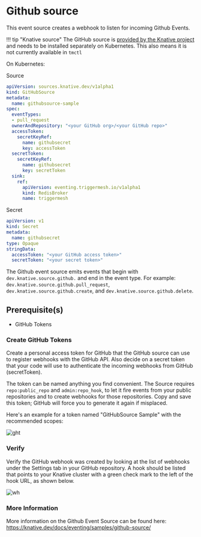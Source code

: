 # Github source

This event source creates a webhook to listen for incoming Github Events.

!!! tip "Knative source"
    The GitHub source is [provided by the Knative project](https://github.com/knative-sandbox/eventing-github) and needs to be installed separately on Kubernetes. This also means it is not currently available in `tmctl`

On Kubernetes:

Source

```yaml
apiVersion: sources.knative.dev/v1alpha1
kind: GitHubSource
metadata:
  name: githubsource-sample
spec:
  eventTypes:
  - pull_request
  ownerAndRepository: "<your GitHub org>/<your GitHub repo>"
  accessToken:
    secretKeyRef:
      name: githubsecret
      key: accessToken
  secretToken:
    secretKeyRef:
      name: githubsecret
      key: secretToken
  sink:
    ref:
      apiVersion: eventing.triggermesh.io/v1alpha1
      kind: RedisBroker
      name: triggermesh
```

Secret

```yaml
apiVersion: v1
kind: Secret
metadata:
  name: githubsecret
type: Opaque
stringData:
  accessToken: "<your GitHub access token>"
  secretToken: "<your secret token>"
```

The Github event source emits events that begin with `dev.knative.source.github.` and end in the event type. For example: `dev.knative.source.github.pull_request`, `dev.knative.source.github.create`, and `dev.knative.source.github.delete`.

## Prerequisite(s)

- GitHub Tokens

### Create GitHub Tokens
Create a personal access token for GitHub that the GitHub source can use to register webhooks with the GitHub API. Also decide on a secret token that your code will use to authenticate the incoming webhooks from GitHub (secretToken).

The token can be named anything you find convenient. The Source requires `repo:public_repo` and `admin:repo_hook`, to let it fire events from your public repositories and to create webhooks for those repositories. Copy and save this token; GitHub will force you to generate it again if misplaced.

Here's an example for a token named "GitHubSource Sample" with the recommended scopes:

![ght](../assets/images/github/personal_access_token.png)

### Verify

Verify the GitHub webhook was created by looking at the list of webhooks under the Settings tab in your GitHub repository. A hook should be listed that points to your Knative cluster with a green check mark to the left of the hook URL, as shown below.

![wh](../assets/images/github/webhook_created.png)

### More Information
More information on the Github Event Source can be found here: https://knative.dev/docs/eventing/samples/github-source/

[tm-secret]: ../guides/secrets.md
[ce]: https://cloudevents.io

